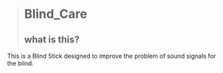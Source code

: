 ># Blind_Care
>
>what is this?
>-----------------
This is a Blind Stick designed to improve the problem of sound signals for the blind.
